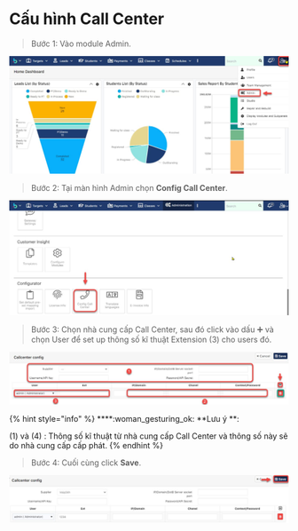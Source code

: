 # Cấu hình Call Center

> Bước 1: Vào module Admin.

![](../.gitbook/assets/set1.jpg)

> Bước 2: Tại màn hình Admin chọn **Config Call Center**.

![](../.gitbook/assets/set2.jpg)

> Bước 3: Chọn nhà cung cấp Call Center, sau đó click vào dấu :heavy_plus_sign: và chọn User để set up thông số kĩ thuật Extension (3) cho users đó.

![](../.gitbook/assets/set3.jpg)

{% hint style="info" %}
****:woman_gesturing_ok: **Lưu ý **:

(1) và (4) : Thông số kĩ thuật từ nhà cung cấp Call Center và thông số này sẽ do nhà cung cấp cấp phát.
{% endhint %}

> Bước 4: Cuối cùng click **Save**.

![](../.gitbook/assets/set4.jpg)

